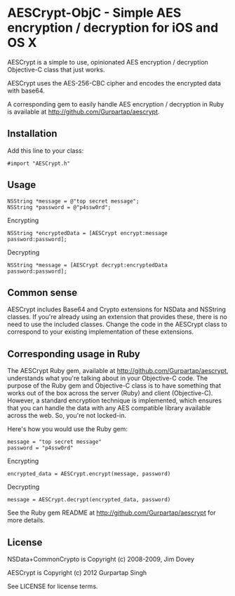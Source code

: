 # AESCrypt-ObjC - Simple AES encryption / decryption for iOS and OS X

AESCrypt is a simple to use, opinionated AES encryption / decryption Objective-C class that just works.

AESCrypt uses the AES-256-CBC cipher and encodes the encrypted data with base64.

A corresponding gem to easily handle AES encryption / decryption in Ruby is available at http://github.com/Gurpartap/aescrypt.

## Installation

Add this line to your class:

    #import "AESCrypt.h"

## Usage

    NSString *message = @"top secret message";
    NSString *password = @"p4ssw0rd";

Encrypting

    NSString *encryptedData = [AESCrypt encrypt:message password:password];

Decrypting

    NSString *message = [AESCrypt decrypt:encryptedData password:password];

## Common sense

AESCrypt includes Base64 and Crypto extensions for NSData and NSString classes. If you're already using an extension that provides these, there is no need to use the included classes. Change the code in the AESCrypt class to correspond to your existing implementation of these extensions.

## Corresponding usage in Ruby

The AESCrypt Ruby gem, available at http://github.com/Gurpartap/aescrypt, understands what you're talking about in your Objective-C code. The purpose of the Ruby gem and Objective-C class is to have something that works out of the box across the server (Ruby) and client (Objective-C). However, a standard encryption technique is implemented, which ensures that you can handle the data with any AES compatible library available across the web. So, you're not locked-in.

Here's how you would use the Ruby gem:

    message = "top secret message"
    password = "p4ssw0rd"

Encrypting

    encrypted_data = AESCrypt.encrypt(message, password)

Decrypting

    message = AESCrypt.decrypt(encrypted_data, password)

See the Ruby gem README at http://github.com/Gurpartap/aescrypt for more details.

## License

NSData+CommonCrypto is Copyright (c) 2008-2009, Jim Dovey

AESCrypt is Copyright (c) 2012 Gurpartap Singh

See LICENSE for license terms.




